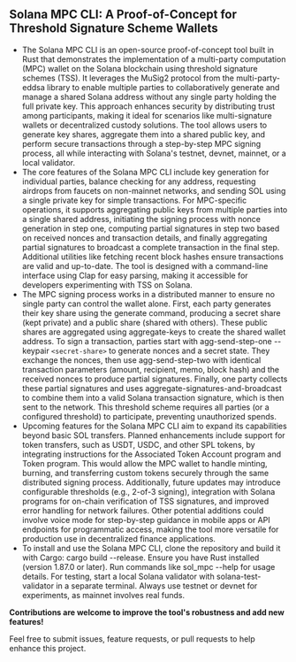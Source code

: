 ## Solana MPC CLI: A Proof-of-Concept for Threshold Signature Scheme Wallets

- The Solana MPC CLI is an open-source proof-of-concept tool built in Rust that demonstrates the implementation of a multi-party computation (MPC) wallet on the Solana blockchain using threshold signature schemes (TSS). It leverages the MuSig2 protocol from the multi-party-eddsa library to enable multiple parties to collaboratively generate and manage a shared Solana address without any single party holding the full private key. This approach enhances security by distributing trust among participants, making it ideal for scenarios like multi-signature wallets or decentralized custody solutions. The tool allows users to generate key shares, aggregate them into a shared public key, and perform secure transactions through a step-by-step MPC signing process, all while interacting with Solana's testnet, devnet, mainnet, or a local validator.
- The core features of the Solana MPC CLI include key generation for individual parties, balance checking for any address, requesting airdrops from faucets on non-mainnet networks, and sending SOL using a single private key for simple transactions. For MPC-specific operations, it supports aggregating public keys from multiple parties into a single shared address, initiating the signing process with nonce generation in step one, computing partial signatures in step two based on received nonces and transaction details, and finally aggregating partial signatures to broadcast a complete transaction in the final step. Additional utilities like fetching recent block hashes ensure transactions are valid and up-to-date. The tool is designed with a command-line interface using Clap for easy parsing, making it accessible for developers experimenting with TSS on Solana.
- The MPC signing process works in a distributed manner to ensure no single party can control the wallet alone. First, each party generates their key share using the generate command, producing a secret share (kept private) and a public share (shared with others). These public shares are aggregated using aggregate-keys to create the shared wallet address. To sign a transaction, parties start with agg-send-step-one --keypair `<secret-share>` to generate nonces and a secret state. They exchange the nonces, then use agg-send-step-two with identical transaction parameters (amount, recipient, memo, block hash) and the received nonces to produce partial signatures. Finally, one party collects these partial signatures and uses aggregate-signatures-and-broadcast to combine them into a valid Solana transaction signature, which is then sent to the network. This threshold scheme requires all parties (or a configured threshold) to participate, preventing unauthorized spends.
- Upcoming features for the Solana MPC CLI aim to expand its capabilities beyond basic SOL transfers. Planned enhancements include support for token transfers, such as USDT, USDC, and other SPL tokens, by integrating instructions for the Associated Token Account program and Token program. This would allow the MPC wallet to handle minting, burning, and transferring custom tokens securely through the same distributed signing process. Additionally, future updates may introduce configurable thresholds (e.g., 2-of-3 signing), integration with Solana programs for on-chain verification of TSS signatures, and improved error handling for network failures. Other potential additions could involve voice mode for step-by-step guidance in mobile apps or API endpoints for programmatic access, making the tool more versatile for production use in decentralized finance applications.
- To install and use the Solana MPC CLI, clone the repository and build it with Cargo: cargo build --release. Ensure you have Rust installed (version 1.87.0 or later). Run commands like sol_mpc --help for usage details. For testing, start a local Solana validator with solana-test-validator in a separate terminal. Always use testnet or devnet for experiments, as mainnet involves real funds.

**Contributions are welcome to improve the tool's robustness and add new features!**

Feel free to submit issues, feature requests, or pull requests to help enhance this project.
